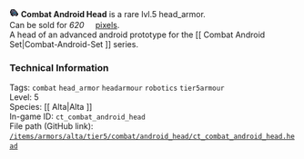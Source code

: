 ![ ](https://raw.githubusercontent.com/Ceterai/Enternia/main/items/armors/alta/tier5/combat/android_head/icon.png) **Combat Android Head** is a rare lvl.5 head_armor.  
Can be sold for *620* <img src="https://starbounder.org/mediawiki/images/2/21/Pixel.png" width="12" height="16"/> [pixels](https://starbounder.org/Pixel).  
A head of an advanced android prototype for the [[ Combat Android Set|Combat-Android-Set ]] series.

### Technical Information

Tags: `combat` `head_armor` `headarmour` `robotics` `tier5armour`  
Level: 5  
Species: [[ Alta|Alta ]]  
In-game ID: `ct_combat_android_head`  
File path (GitHub link): [`/items/armors/alta/tier5/combat/android_head/ct_combat_android_head.head`](https://github.com/Ceterai/Enternia/blob/main/items/armors/alta/tier5/combat/android_head/ct_combat_android_head.head)
